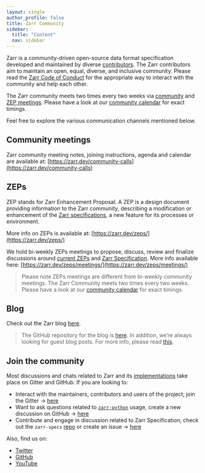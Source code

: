 ```yaml
---
layout: single
author_profile: false
title: Zarr Community
sidebar:
  title: "Content"
  nav: sidebar
---
```


Zarr is a community-driven open-source data format specification developed and maintained by diverse [contributors](https://github.com/orgs/zarr-developers/teams). The Zarr contributors aim to maintain an open, equal, diverse, and inclusive community. Please read the [Zarr Code of Conduct](https://github.com/zarr-developers/.github/blob/main/CODE_OF_CONDUCT.md) for the appropriate way to interact with the community and help each other.

The Zarr community meets two times every two weeks via [community](https://zarr.dev/community-calls) and [ZEP meetings](https://zarr.dev/zeps/meetings/). Please have a look at our [community calendar](https://zarr.dev/community-calls/) for exact timings.

Feel free to explore the various communication channels mentioned below.

## Community meetings

Zarr community meeting notes, joining instructions, agenda and calendar are available at: [https://zarr.dev/community-calls](https://zarr.dev/community-calls)

## ZEPs

ZEP stands for Zarr Enhancement Proposal. A ZEP is a design document providing information to the Zarr community, describing a modification or enhancement of the [Zarr specifications](https://zarr-specs.readthedocs.io/en/latest/), a new feature for its processes or environment.

More info on ZEPs is available at: [https://zarr.dev/zeps/](https://zarr.dev/zeps/)

We hold bi-weekly ZEPs meetings to propose, discuss, review and finalize discussions around [current ZEPs](https://zarr.dev/zeps/draft_zeps/) and [Zarr Specification](https://zarr-specs.readthedocs.io/en/latest/specs.html). More info available here: [https://zarr.dev/zeps/meetings/](https://zarr.dev/zeps/meetings/)

> Please note ZEPs meetings are different from bi-weekly community meetings. The Zarr Community meets two times every two weeks. Please have a look at our [community calendar](https://zarr.dev/community-calls/) for exact timings.

## Blog

Check out the Zarr blog [here](https://zarr.dev/blog).

> The GitHub repository for the blog is [here](https://github.com/zarr-developers/blog). In addition, we’re always looking for guest blog posts. For more info, please read [this](https://github.com/zarr-developers/blog#contribute-to-zarr-blog).

## Join the community

Most discussions and chats related to Zarr and its [implementations](https://github.com/zarr-developers/zarr_implementations) take place on Gitter and GitHub. If you are looking to:

- Interact with the maintainers, contributors and users of the project; join the Gitter → [here](https://gitter.im/zarr-developers/community)
- Want to ask questions related to [`zarr-python`](https://github.com/zarr-developers/zarr-python) usage, create a new discussion on GitHub → [here](https://github.com/zarr-developers/zarr-python/discussions)
- Contribute and engage in discussion related to Zarr Specification; check out the `zarr-specs` [repo](https://github.com/zarr-developers/zarr-specs/) or create an issue → [here](https://github.com/zarr-developers/zarr-specs/issues)

Also, find us on:

- [Twitter](https://twitter.com/zarr_dev)
- [GitHub](https://github.com/zarr-developers)
- [YouTube](https://www.youtube.com/@zarr_dev/playlists)
